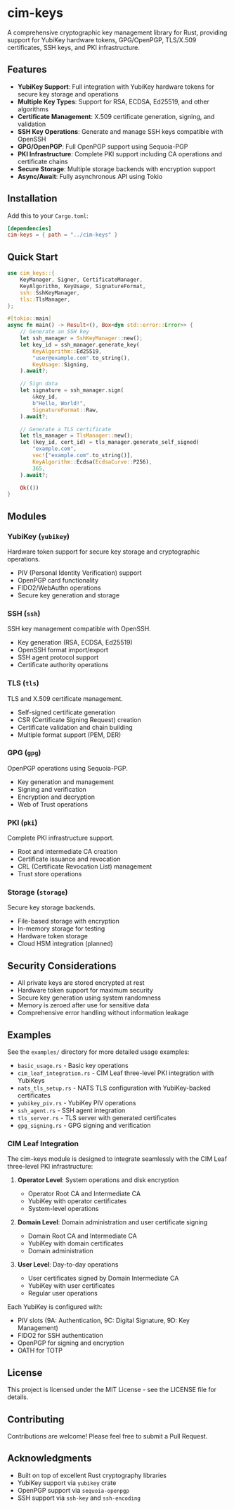 # cim-keys

A comprehensive cryptographic key management library for Rust, providing support for YubiKey hardware tokens, GPG/OpenPGP, TLS/X.509 certificates, SSH keys, and PKI infrastructure.

## Features

- **YubiKey Support**: Full integration with YubiKey hardware tokens for secure key storage and operations
- **Multiple Key Types**: Support for RSA, ECDSA, Ed25519, and other algorithms
- **Certificate Management**: X.509 certificate generation, signing, and validation
- **SSH Key Operations**: Generate and manage SSH keys compatible with OpenSSH
- **GPG/OpenPGP**: Full OpenPGP support using Sequoia-PGP
- **PKI Infrastructure**: Complete PKI support including CA operations and certificate chains
- **Secure Storage**: Multiple storage backends with encryption support
- **Async/Await**: Fully asynchronous API using Tokio

## Installation

Add this to your `Cargo.toml`:

```toml
[dependencies]
cim-keys = { path = "../cim-keys" }
```

## Quick Start

```rust
use cim_keys::{
    KeyManager, Signer, CertificateManager,
    KeyAlgorithm, KeyUsage, SignatureFormat,
    ssh::SshKeyManager,
    tls::TlsManager,
};

#[tokio::main]
async fn main() -> Result<(), Box<dyn std::error::Error>> {
    // Generate an SSH key
    let ssh_manager = SshKeyManager::new();
    let key_id = ssh_manager.generate_key(
        KeyAlgorithm::Ed25519,
        "user@example.com".to_string(),
        KeyUsage::Signing,
    ).await?;

    // Sign data
    let signature = ssh_manager.sign(
        &key_id,
        b"Hello, World!",
        SignatureFormat::Raw,
    ).await?;

    // Generate a TLS certificate
    let tls_manager = TlsManager::new();
    let (key_id, cert_id) = tls_manager.generate_self_signed(
        "example.com",
        vec!["example.com".to_string()],
        KeyAlgorithm::Ecdsa(EcdsaCurve::P256),
        365,
    ).await?;

    Ok(())
}
```

## Modules

### YubiKey (`yubikey`)
Hardware token support for secure key storage and cryptographic operations.

- PIV (Personal Identity Verification) support
- OpenPGP card functionality
- FIDO2/WebAuthn operations
- Secure key generation and storage

### SSH (`ssh`)
SSH key management compatible with OpenSSH.

- Key generation (RSA, ECDSA, Ed25519)
- OpenSSH format import/export
- SSH agent protocol support
- Certificate authority operations

### TLS (`tls`)
TLS and X.509 certificate management.

- Self-signed certificate generation
- CSR (Certificate Signing Request) creation
- Certificate validation and chain building
- Multiple format support (PEM, DER)

### GPG (`gpg`)
OpenPGP operations using Sequoia-PGP.

- Key generation and management
- Signing and verification
- Encryption and decryption
- Web of Trust operations

### PKI (`pki`)
Complete PKI infrastructure support.

- Root and intermediate CA creation
- Certificate issuance and revocation
- CRL (Certificate Revocation List) management
- Trust store operations

### Storage (`storage`)
Secure key storage backends.

- File-based storage with encryption
- In-memory storage for testing
- Hardware token storage
- Cloud HSM integration (planned)

## Security Considerations

- All private keys are stored encrypted at rest
- Hardware token support for maximum security
- Secure key generation using system randomness
- Memory is zeroed after use for sensitive data
- Comprehensive error handling without information leakage

## Examples

See the `examples/` directory for more detailed usage examples:

- `basic_usage.rs` - Basic key operations
- `cim_leaf_integration.rs` - CIM Leaf three-level PKI integration with YubiKeys
- `nats_tls_setup.rs` - NATS TLS configuration with YubiKey-backed certificates
- `yubikey_piv.rs` - YubiKey PIV operations
- `ssh_agent.rs` - SSH agent integration
- `tls_server.rs` - TLS server with generated certificates
- `gpg_signing.rs` - GPG signing and verification

### CIM Leaf Integration

The cim-keys module is designed to integrate seamlessly with the CIM Leaf three-level PKI infrastructure:

1. **Operator Level**: System operations and disk encryption
   - Operator Root CA and Intermediate CA
   - YubiKey with operator certificates
   - System-level operations

2. **Domain Level**: Domain administration and user certificate signing
   - Domain Root CA and Intermediate CA
   - YubiKey with domain certificates
   - Domain administration

3. **User Level**: Day-to-day operations
   - User certificates signed by Domain Intermediate CA
   - YubiKey with user certificates
   - Regular user operations

Each YubiKey is configured with:
- PIV slots (9A: Authentication, 9C: Digital Signature, 9D: Key Management)
- FIDO2 for SSH authentication
- OpenPGP for signing and encryption
- OATH for TOTP

## License

This project is licensed under the MIT License - see the LICENSE file for details.

## Contributing

Contributions are welcome! Please feel free to submit a Pull Request.

## Acknowledgments

- Built on top of excellent Rust cryptography libraries
- YubiKey support via `yubikey` crate
- OpenPGP support via `sequoia-openpgp`
- SSH support via `ssh-key` and `ssh-encoding`
